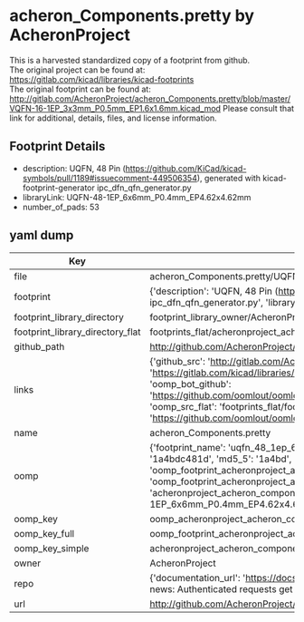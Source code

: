 # acheron_Components.pretty by AcheronProject  
This is a harvested standardized copy of a footprint from github.  
The original project can be found at:  
https://gitlab.com/kicad/libraries/kicad-footprints  
The original footprint can be found at:
http://gitlab.com/AcheronProject/acheron_Components.pretty/blob/master/VQFN-16-1EP_3x3mm_P0.5mm_EP1.6x1.6mm.kicad_mod
Please consult that link for additional, details, files, and license information.  
## Footprint Details
* description: UQFN, 48 Pin (https://github.com/KiCad/kicad-symbols/pull/1189#issuecomment-449506354), generated with kicad-footprint-generator ipc_dfn_qfn_generator.py  
* libraryLink: UQFN-48-1EP_6x6mm_P0.4mm_EP4.62x4.62mm  
* number_of_pads: 53  
## yaml dump  
| Key | Value |  
| --- | --- |  
| file | acheron_Components.pretty/UQFN-48-1EP_6x6mm_P0.4mm_EP4.62x4.62mm.kicad_mod |  
| footprint | {'description': 'UQFN, 48 Pin (https://github.com/KiCad/kicad-symbols/pull/1189#issuecomment-449506354), generated with kicad-footprint-generator ipc_dfn_qfn_generator.py', 'libraryLink': 'UQFN-48-1EP_6x6mm_P0.4mm_EP4.62x4.62mm', 'number_of_pads': 53} |  
| footprint_library_directory | footprint_library_owner/AcheronProject_acheron_Components.pretty |  
| footprint_library_directory_flat | footprints_flat/acheronproject_acheron_components_uqfn_48_1ep_6x6mm_p0_4mm_ep4_62x4_62mm/working |  
| github_path | http://github.com/AcheronProject/acheron_Components.pretty/blob/master/UQFN-48-1EP_6x6mm_P0.4mm_EP4.62x4.62mm.kicad_mod |  
| links | {'github_src': 'http://gitlab.com/AcheronProject/acheron_Components.pretty/blob/master/VQFN-16-1EP_3x3mm_P0.5mm_EP1.6x1.6mm.kicad_mod', 'github_src_repo': 'https://gitlab.com/kicad/libraries/kicad-footprints', 'oomp_bot': 'footprints/acheronproject_acheron_components_uqfn_48_1ep_6x6mm_p0_4mm_ep4_62x4_62mm/working', 'oomp_bot_github': 'https://github.com/oomlout/oomlout_oomp_footprint_bot/tree/main/footprints/acheronproject_acheron_components_uqfn_48_1ep_6x6mm_p0_4mm_ep4_62x4_62mm/working', 'oomp_src_flat': 'footprints_flat/footprints_flat/acheronproject_acheron_components_uqfn_48_1ep_6x6mm_p0_4mm_ep4_62x4_62mm/working', 'oomp_src_flat_github': 'https://github.com/oomlout/oomlout_oomp_footprint_src/tree/main/footprints_flat/acheronproject_acheron_components_uqfn_48_1ep_6x6mm_p0_4mm_ep4_62x4_62mm/working'} |  
| name | acheron_Components.pretty |  
| oomp | {'footprint_name': 'uqfn_48_1ep_6x6mm_p0_4mm_ep4_62x4_62mm', 'library_name': 'acheron_components', 'md5': '1a4bdc481d93a80627738ceb602d17e1', 'md5_10': '1a4bdc481d', 'md5_5': '1a4bd', 'md5_6': '1a4bdc', 'oomp_key': 'oomp_acheronproject_acheron_components_uqfn_48_1ep_6x6mm_p0_4mm_ep4_62x4_62mm', 'oomp_key_extra': 'oomp_footprint_acheronproject_acheron_components_uqfn_48_1ep_6x6mm_p0_4mm_ep4_62x4_62mm', 'oomp_key_full': 'oomp_footprint_acheronproject_acheron_components_uqfn_48_1ep_6x6mm_p0_4mm_ep4_62x4_62mm_1a4bdc', 'oomp_key_simple': 'acheronproject_acheron_components_uqfn_48_1ep_6x6mm_p0_4mm_ep4_62x4_62mm', 'original_filename': 'acheron_Components.pretty/UQFN-48-1EP_6x6mm_P0.4mm_EP4.62x4.62mm.kicad_mod', 'owner_name': 'acheronproject'} |  
| oomp_key | oomp_acheronproject_acheron_components_uqfn_48_1ep_6x6mm_p0_4mm_ep4_62x4_62mm |  
| oomp_key_full | oomp_footprint_acheronproject_acheron_components_uqfn_48_1ep_6x6mm_p0_4mm_ep4_62x4_62mm |  
| oomp_key_simple | acheronproject_acheron_components_uqfn_48_1ep_6x6mm_p0_4mm_ep4_62x4_62mm |  
| owner | AcheronProject |  
| repo | {'documentation_url': 'https://docs.github.com/rest/overview/resources-in-the-rest-api#rate-limiting', 'message': "API rate limit exceeded for 84.66.173.59. (But here's the good news: Authenticated requests get a higher rate limit. Check out the documentation for more details.)"} |  
| url | http://github.com/AcheronProject/acheron_Components.pretty |  


